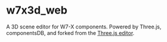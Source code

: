 w7x3d_web
========

A 3D scene editor for W7-X components. Powered by Three.js, componentsDB, and forked from the [Three.js editor](https://threejs.org/editor/).

